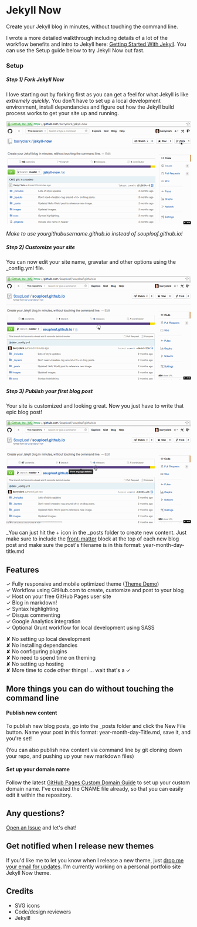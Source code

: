 # Jekyll Now

Create your Jekyll blog in minutes, without touching the command line.

I wrote a more detailed walkthrough including details of a lot of the workflow benefits and intro to Jekyll here: [Getting Started With Jekyll](#). You can use the Setup guide below to try Jekyll Now out fast. 

### Setup

##### Step 1) Fork Jekyll Now

I love starting out by forking first as you can get a feel for what Jekyll is like _extremely quickly_. You don't have to set up a local development environment, install dependancies and figure out how the Jekyll build process works to get your site up and running.

![Step 1](/images/step1.gif "Step 1")

_Make to use yourgithubusername.github.io instead of souploaf.github.io!_

##### Step 2) Customize your site

You can now edit your site name, gravatar and other options using the _config.yml file. 

![Step 2](/images/step2.gif "Step 2")

##### Step 3) Publish your first blog post

Your site is customized and looking great. Now you just have to write that epic blog post!

![Step 3](/images/step3.gif "Step 3")

_You can just hit the + icon in the _posts folder to create new content. Just make sure to include the [front-matter](http://jekyllrb.com/docs/frontmatter/) block at the top of each new blog post and make sure the post's filename is in this format: year-month-day-title.md

## Features

✓ Fully responsive and mobile optimized theme ([Theme Demo](http://jekyllkickstart.com))  
✓ Workflow using GitHub.com to create, customize and post to your blog  
✓ Host on your free GitHub Pages user site  
✓ Blog in markdown!  
✓ Syntax highlighting  
✓ Disqus commenting  
✓ Google Analytics integration  
✓ Optional Grunt workflow for local development using SASS  

✘ No setting up local development  
✘ No installing dependancies  
✘ No configuring plugins  
✘ No need to spend time on theming  
✘ No setting up hosting  
✘ More time to code other things! ... wait that's a ✓  

## More things you can do without touching the command line

#### Publish new content

To publish new blog posts, go into the _posts folder and click the New File button. Name your post in this format: year-month-day-Title.md, save it, and you're set! 

(You can also publish new content via command line by git cloning down your repo, and pushing up your new markdown files)

#### Set up your domain name

Follow the latest [GitHub Pages Custom Domain Guide](https://help.github.com/articles/setting-up-a-custom-domain-with-pages) to set up your custom domain name. I've created the CNAME file already, so that you can easily edit it within the repository.

## Any questions?

[Open an Issue](https://github.com/barryclark/jekyll-now/issues/new) and let's chat!

## Get notified when I release new themes

If you'd like me to let you know when I release a new theme, just [drop me your email for updates](http://getresponse.com). I'm currently working on a personal portfolio site Jekyll Now theme.

## Credits

- SVG icons
- Code/design reviewers
- Jekyll!